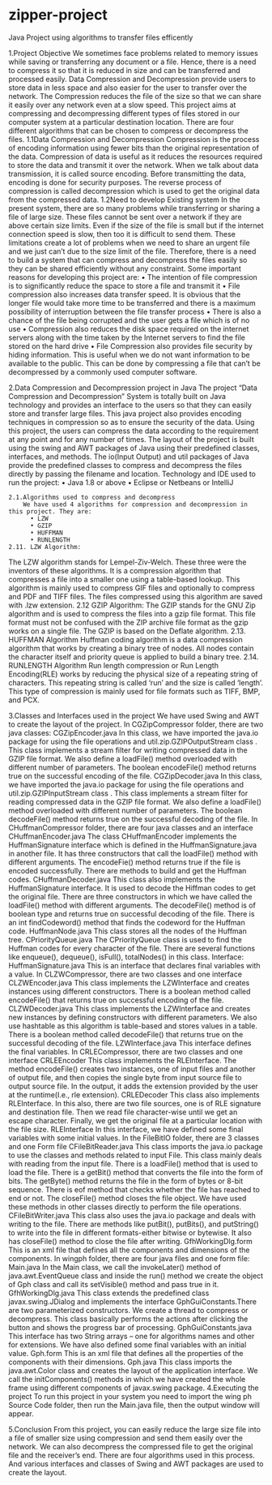 # zipper-project
Java Project using algorithms to transfer files efficently 

1.Project Objective
We sometimes face problems related to memory issues while saving or transferring any document or a file. Hence, there is a need to compress it so that it is reduced in size and can be transferred and processed easily. Data Compression and Decompression provide users to store data in less space and also easier for the user to transfer over the network. The Compression reduces the file of the size so that we can share it easily over any network even at a slow speed. This project aims at compressing and decompressing different types of files stored in our computer system at a particular destination location. There are four different algorithms that can be chosen to compress or decompress the files.
    1.1Data Compression and Decompression
Compression is the process of encoding information using fewer bits than the original representation of the data. Compression of data is useful as it reduces the resources required to store the data and transmit it over the network. When we talk about data transmission, it is called source encoding. Before transmitting the data, encoding is done for security purposes. The reverse process of compression is called decompression which is used to get the original data from the compressed data.
    1.2Need to develop Existing system
In the present system, there are so many problems while transferring or sharing a file of large size. These files cannot be sent over a network if they are above certain size limits. Even if the size of the file is small but if the internet connection speed is slow, then too it is difficult to send them. These limitations create a lot of problems when we need to share an urgent file and we just can’t due to the size limit of the file. Therefore, there is a need to build a system that can compress and decompress the files easily so they can be shared efficiently without any constraint.
Some important reasons for developing this project are:
•	The intention of file compression is to significantly reduce the space to store a file and transmit it
•	File compression also increases data transfer speed. It is obvious that the longer file would take more time to be transferred and there is a maximum possibility of interruption between the file transfer process
•	There is also a chance of the file being corrupted and the user gets a file which is of no use
•	Compression also reduces the disk space required on the internet servers along with the time taken by the Internet servers to find the file stored on the hard drive
•	File Compression also provides file security by hiding information. This is useful when we do not want information to be available to the public. This can be done by compressing a file that can’t be decompressed by a commonly used computer software.


2.Data Compression and Decompression project in Java
The project “Data Compression and Decompression” System is totally built on Java technology and provides an interface to the users so that they can easily store and transfer large files. This java project also provides encoding techniques in compression so as to ensure the security of the data. Using this project, the users can compress the data according to the requirement at any point and for any number of times.
The layout of the project is built using the swing and AWT packages of Java using their predefined classes, interfaces, and methods. The io(Input Output) and util packages of Java provide the predefined classes to compress and decompress the files directly by passing the filename and location.
Technology and IDE used to run the project:
•	Java 1.8 or above
•	Eclipse or Netbeans or IntelliJ

    2.1.Algorithms used to compress and decompress
        We have used 4 algorithms for compression and decompression in this project. They are:
          •	LZW
          •	GZIP
          •	HUFFMAN
          •	RUNLENGTH
    2.11. LZW Algorithm:
The LZW algorithm stands for Lempel-Ziv-Welch. These three were the inventors of these algorithms. It is a compression algorithm that compresses a file into a smaller one using a table-based lookup. This algorithm is mainly used to compress GIF files and optionally to compress and PDF and TIFF files. The files compressed using this algorithm are saved with .lzw extension.
    2.12 GZIP Algorithm:
      The GZIP stands for the GNU Zip algorithm and is used to compress the files into a gzip file format. This file format must not be confused with the ZIP archive file format as the gzip works on a single file. The GZIP is based on the Deflate algorithm.
    2.13. HUFFMAN Algorithm
Huffman coding algorithm is a data compression algorithm that works by creating a binary tree of nodes. All nodes contain the character itself and priority queue is applied to build a binary tree.
    2.14. RUNLENGTH Algorithm
Run length compression or Run Length Encoding(RLE) works by reducing the physical size of a repeating string of characters. This repeating string is called ‘run’ and the size is called ‘length’. This type of compression is mainly used for file formats such as TIFF, BMP, and PCX.


3.Classes and Interfaces used in the project
We have used Swing and AWT to create the layout of the project.
In CGZipCompressor folder, there are two java classes:
    CGZipEncoder.java
      In this class, we have imported the java.io package for using the file operations and util.zip.GZIPOutputStream class . This class implements a stream filter for writing compressed data in the GZIP file format. We also define a loadFile() method overloaded with different number of parameters. The boolean encodeFile() method returns true on the successful encoding of the file.
    CGZipDecoder.java
      In this class, we have imported the java.io package for using the file operations and util.zip.GZIPInputStream class . This class implements a stream filter for reading compressed data in the GZIP file format. We also define a loadFile() method overloaded with different number of parameters. The boolean decodeFile() method returns true on the successful decoding of the file.
In CHuffmanCompressor folder, there are four java classes and an interface
CHuffmanEncoder.java
The class CHuffmanEncoder implements the HuffmanSignature interface which is defined in the HuffmanSignature.java in another file. It has three constructors that call the loadFile() method with different arguments. The encodeFie() method returns true if the file is encoded successfully. There are methods to build and get the Huffman codes.
CHuffmanDecoder.java
This class also implements the HuffmanSignature interface. It is used to decode the Hiffman codes to get the original file. There are three constructors in which we have called the loadFile() method with different arguments. The decodeFile() method is of boolean type and returns true on successful decoding of the file. There is an int findCodeword() method that finds the codeword for the Huffman code.
HuffmanNode.java
This class stores all the nodes of the Huffman tree.
CPriorityQueue.java
The CPriorityQueue class is used to find the Huffman codes for every character of the file. There are several functions like enqueue(), dequeue(), isFull(), totalNodes() in this class.
Interface:
HuffmanSignature.java
This is an interface that declares final variables with a value.
In CLZWCompressor, there are two classes and one interface
CLZWEncoder.java
This class implements the LZWInterface and creates instances using different constructors. There is a boolean method called encodeFile() that returns true on successful encoding of the file.
CLZWDecoder.java
This class implements the LZWInterface and creates new instances by defining constructors with different parameters. We also use hashtable as this algorithm is table-based and stores values in a table. There is a boolean method called decodeFile() that returns true on the successful decoding of the file.
LZWInterface.java
This interface defines the final variables.
In CRLECompressor, there are two classes and one interface
CRLEEncoder
This class implements the RLEInterface. The method encodeFile() creates two instances, one of input files and another of output file, and then copies the single byte from input source file to output source file. In the output, it adds the extension provided by the user at the runtime(I.e., rle extension).
CRLEDecoder
This class also implements RLEInterface. In this also, there are two file sources, one is of RLE signature and destination file. Then we read file character-wise until we get an escape character. Finally, we get the original file at a particular location with the file size.
RLEInterface
In this interface, we have defined some final variables with some initial values.
In the FileBitIO folder, there are 3 classes and one Form file
CFileBitReader.java
This class imports the java.io package to use the classes and methods related to input File. This class mainly deals with reading from the input file. There is a loadFile() method that is used to load the file. There is a getBit() method that converts the file into the form of bits. The getByte() method returns the file in the form of bytes or 8-bit sequence. There is eof method that checks whether the file has reached to end or not. The closeFile() method closes the file object. We have used these methods in other classes directly to perform the file operations.
CFileBitWriter.java
This class also uses the java.io package and deals with writing to the file. There are methods like putBit(), putBits(), and putString() to write into the file in different formats-either bitwise or bytewise. It also has closeFile() method to close the file after writing.
GfhWorkingDlg.form
This is an xml file that defines all the components and dimensions of the components.
In wingph folder, there are four java files and one form file:
Main.java
In the Main class, we call the invokeLater() method of java.awt.EventQueue class and inside the run() method we create the object of Gph class and call its setVisible() method and pass true in it.
GfhWorkingDlg.java
This class extends the predefined class javax.swing.JDialog and implements the interface GphGuiConstants.There are two parameterized constructors. We create a thread to compress or decompress. This class basically performs the actions after clicking the button and shows the progress bar of processing.
GphGuiConstants.java
This interface has two String arrays – one for algorithms names and other for extensions. We have also defined some final variables with an initial value.
Gph.form
This is an xml file that defines all the properties of the components with their dimensions.
Gph.java
This class imports the java.awt.Color class and creates the layout of the application interface. We call the initComponents() methods in which we have created the whole frame using different components of javax.swing package.
4.Executing the project
To run this project in your system you need to import the wing ph Source Code folder, then run the Main.java file, then the output window will appear.

5.Conclusion
From this project, you can easily reduce the large size file into a file of smaller size using compression and send them easily over the network. We can also decompress the compressed file to get the original file and the receiver’s end. There are four algorithms used in this process. And various interfaces and classes of Swing and AWT packages are used to create the layout.
     

